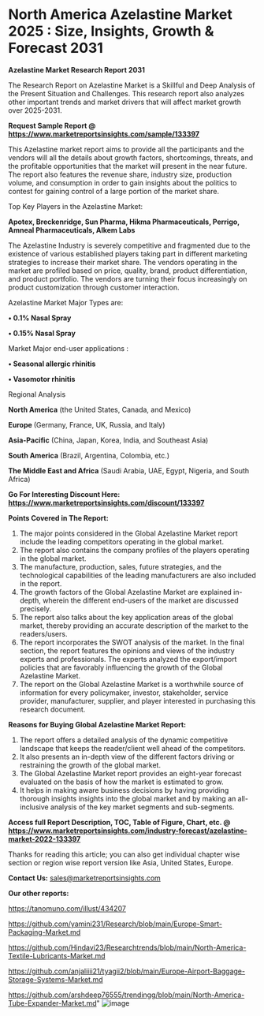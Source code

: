 # North America Azelastine Market 2025 : Size, Insights, Growth & Forecast 2031

<strong>Azelastine Market Research Report 2031</strong>

The Research Report on Azelastine Market is a Skillful and Deep Analysis of the Present Situation and Challenges. This research report also analyzes other important trends and market drivers that will affect market growth over 2025-2031.

<strong>Request Sample Report @ <a href=https://www.marketreportsinsights.com/sample/133397>https://www.marketreportsinsights.com/sample/133397</a></strong>

This Azelastine market report aims to provide all the participants and the vendors will all the details about growth factors, shortcomings, threats, and the profitable opportunities that the market will present in the near future. The report also features the revenue share, industry size, production volume, and consumption in order to gain insights about the politics to contest for gaining control of a large portion of the market share.

Top Key Players in the Azelastine Market:

<strong>Apotex, Breckenridge, Sun Pharma, Hikma Pharmaceuticals, Perrigo, Amneal Pharmaceuticals, Alkem Labs</strong>

The Azelastine Industry is severely competitive and fragmented due to the existence of various established players taking part in different marketing strategies to increase their market share. The vendors operating in the market are profiled based on price, quality, brand, product differentiation, and product portfolio. The vendors are turning their focus increasingly on product customization through customer interaction.

Azelastine Market Major Types are:

<strong>• 0.1% Nasal Spray

• 0.15% Nasal Spray</strong>

Market Major end-user applications :

<strong>• Seasonal allergic rhinitis

• Vasomotor rhinitis</strong>

Regional Analysis

</u><strong><b>North America</b></strong> (the United States, Canada, and Mexico)

<strong><b>Europe </b></strong>(Germany, France, UK, Russia, and Italy)

<strong><b>Asia-Pacific</b></strong> (China, Japan, Korea, India, and Southeast Asia)

<strong><b>South America</b></strong> (Brazil, Argentina, Colombia, etc.)

<strong><b>The Middle East and Africa</b></strong> (Saudi Arabia, UAE, Egypt, Nigeria, and South Africa)

<strong>Go For Interesting Discount Here: <a href=https://www.marketreportsinsights.com/discount/133397>https://www.marketreportsinsights.com/discount/133397</a></strong>

<strong>Points Covered in The Report:</strong>
<ol>
  <li>The major points considered in the Global Azelastine Market report include the leading competitors operating in the global market.</li>
  <li>The report also contains the company profiles of the players operating in the global market.</li>
  <li>The manufacture, production, sales, future strategies, and the technological capabilities of the leading manufacturers are also included in the report.</li>
  <li>The growth factors of the Global Azelastine Market are explained in-depth, wherein the different end-users of the market are discussed precisely.</li>
  <li>The report also talks about the key application areas of the global market, thereby providing an accurate description of the market to the readers/users.</li>
  <li>The report incorporates the SWOT analysis of the market. In the final section, the report features the opinions and views of the industry experts and professionals. The experts analyzed the export/import policies that are favorably influencing the growth of the Global Azelastine Market.</li>
  <li>The report on the Global Azelastine Market is a worthwhile source of information for every policymaker, investor, stakeholder, service provider, manufacturer, supplier, and player interested in purchasing this research document.</li>
</ol>
<strong>Reasons for Buying Global Azelastine Market Report:</strong>

<ol>
  <li>The report offers a detailed analysis of the dynamic competitive landscape that keeps the reader/client well ahead of the competitors.</li>
  <li>It also presents an in-depth view of the different factors driving or restraining the growth of the global market.</li>
  <li>The Global Azelastine Market report provides an eight-year forecast evaluated on the basis of how the market is estimated to grow.</li>
  <li>It helps in making aware business decisions by having providing thorough insights insights into the global market and by making an all-inclusive analysis of the key market segments and sub-segments.</li>
</ol>
<strong>Access full Report Description, TOC, Table of Figure, Chart, etc. @ <a href=https://www.marketreportsinsights.com/industry-forecast/azelastine-market-2022-133397>https://www.marketreportsinsights.com/industry-forecast/azelastine-market-2022-133397</a></strong>


Thanks for reading this article; you can also get individual chapter wise section or region wise report version like Asia, United States, Europe.

<strong>Contact Us:</strong>
sales@marketreportsinsights.com

<strong>Our other reports:</strong>

<a href=https://tanomuno.com/illust/434207>https://tanomuno.com/illust/434207</a>

<a href=https://github.com/yamini231/Research/blob/main/Europe-Smart-Packaging-Market.md>https://github.com/yamini231/Research/blob/main/Europe-Smart-Packaging-Market.md</a>

<a href=https://github.com/Hindavi23/Researchtrends/blob/main/North-America-Textile-Lubricants-Market.md>https://github.com/Hindavi23/Researchtrends/blob/main/North-America-Textile-Lubricants-Market.md</a>

<a href=https://github.com/anjaliiii21/tyagii2/blob/main/Europe-Airport-Baggage-Storage-Systems-Market.md>https://github.com/anjaliiii21/tyagii2/blob/main/Europe-Airport-Baggage-Storage-Systems-Market.md</a>

<a href=https://github.com/arshdeep76555/trendingg/blob/main/North-America-Tube-Expander-Market.md>https://github.com/arshdeep76555/trendingg/blob/main/North-America-Tube-Expander-Market.md</a>"
![image](https://github.com/user-attachments/assets/6b141950-54e8-467e-95b4-2d76069a4d68)
